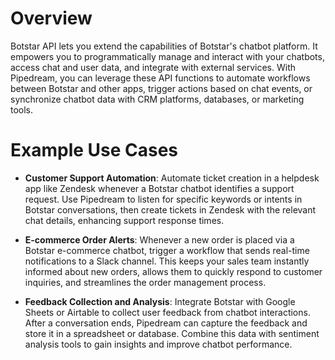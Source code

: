 # Overview

Botstar API lets you extend the capabilities of Botstar's chatbot platform. It empowers you to programmatically manage and interact with your chatbots, access chat and user data, and integrate with external services. With Pipedream, you can leverage these API functions to automate workflows between Botstar and other apps, trigger actions based on chat events, or synchronize chatbot data with CRM platforms, databases, or marketing tools.

# Example Use Cases

- **Customer Support Automation**: Automate ticket creation in a helpdesk app like Zendesk whenever a Botstar chatbot identifies a support request. Use Pipedream to listen for specific keywords or intents in Botstar conversations, then create tickets in Zendesk with the relevant chat details, enhancing support response times.

- **E-commerce Order Alerts**: Whenever a new order is placed via a Botstar e-commerce chatbot, trigger a workflow that sends real-time notifications to a Slack channel. This keeps your sales team instantly informed about new orders, allows them to quickly respond to customer inquiries, and streamlines the order management process.

- **Feedback Collection and Analysis**: Integrate Botstar with Google Sheets or Airtable to collect user feedback from chatbot interactions. After a conversation ends, Pipedream can capture the feedback and store it in a spreadsheet or database. Combine this data with sentiment analysis tools to gain insights and improve chatbot performance.
